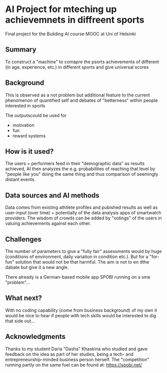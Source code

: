 
# AI Project for mteching up achievemnets in diffreent sports

Final project for the Building AI course MOOC at Uni of Helsinki

## Summary

To construct a "machine" to comapre the psorts achievements of different (in age, experience, etc.) in different sports and give universal scores  


## Background

This is observed as a not problem but additional feature to the current phenomenon of quantified self and debates of "betterness" within people interested in sports

The outputscould be used for
* motivation
* fun
* reward systems


## How is it used?

The users = performers feed in their "demographic data" as results achieved, AI then analyzes the e.g. probabilities of reaching that level by "people like you" doing the same thing and thus comparison of seemingly distant events.  


## Data sources and AI methods

Data comes from existing athtlete profiles and pubished results as well as user-input (over time) + potentially of the data analysis apps of smartwatch providers. The wisdom of crowds can be added by "votings" of the users in valuing achievements against each other.

## Challenges

The number of parameters to give a "fully fair" assessments would by huge (conditions of environment, daily variation in condition etc.). But for a "for-fun" solution that would not be that harmful. The aim is not to en dthe dabate but give it a new angle.

There already is a German-based mobile app SPOBI running on a sme "problem"...

## What next?

With no coding capability (come from business background) of my own it would be nice to hear if people with tech skills would be interested to dig that side out...


## Acknowledgments

Thanks to my student Daria "Dasha" Khaskina who studied and gave feedback on the idea as part of her studies, being a tech- and entrepreneurship-minded business person herself. The "competition" running partly on the same fuel can be found at: https://spobi.net/

